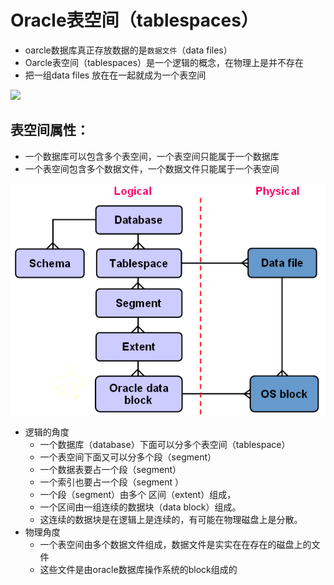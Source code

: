 # Oracle表空间（tablespaces）

* oarcle数据库真正存放数据的是`数据文件`（data files）
* Oarcle表空间（tablespaces）是一个逻辑的概念，在物理上是并不存在
* 把一组data files 放在在一起就成为一个表空间
<img src='./img/tablespaces.gif'>

## 表空间属性：

* 一个数据库可以包含多个表空间，一个表空间只能属于一个数据库
* 一个表空间包含多个数据文件，一个数据文件只能属于一个表空间


<img src='./img/存储结构.png'>

* 逻辑的角度
	* 一个数据库（database）下面可以分多个表空间（tablespace）
	* 一个表空间下面又可以分多个段（segment）
	* 一个数据表要占一个段（segment）
	* 一个索引也要占一个段（segment ）
	* 一个段（segment）由多个 区间（extent）组成，
	* 一个区间由一组连续的数据块（data block）组成。
	* 这连续的数据块是在逻辑上是连续的，有可能在物理磁盘上是分散。
* 物理角度
	* 一个表空间由多个数据文件组成，数据文件是实实在在存在的磁盘上的文件
	* 这些文件是由oracle数据库操作系统的block组成的
	